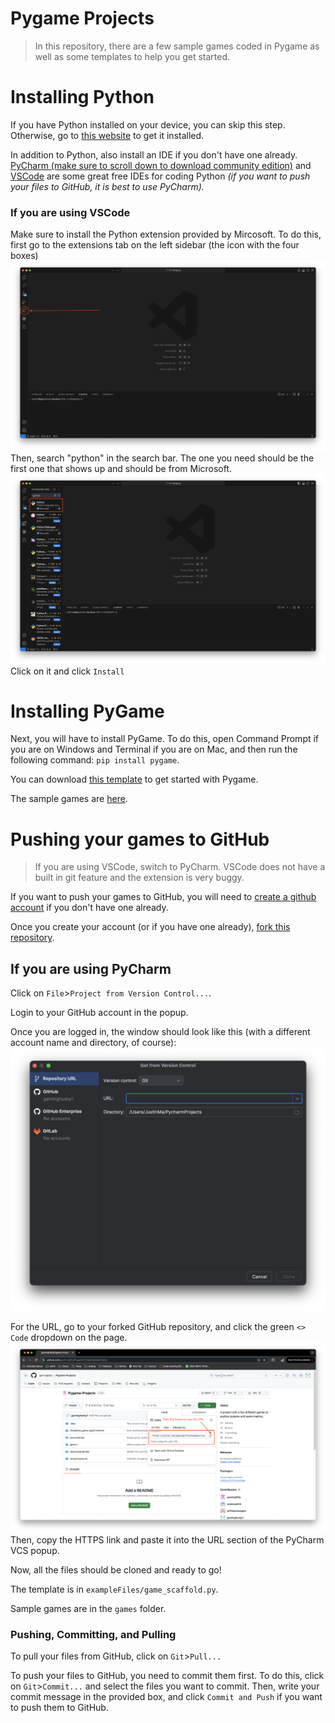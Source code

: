 # Pygame Projects
> In this repository, there are a few sample games coded in Pygame as well as some templates to help you get started.

# Installing Python
If you have Python installed on your device, you can skip this step. Otherwise, go to [this website](https://www.python.org/downloads/) to get it installed.

In addition to Python, also install an IDE if you don't have one already. [PyCharm (make sure to scroll down to download community edition)](https://jetbrains.com/pycharm/download/) and [VSCode](https://code.visualstudio.com/download) are some great free IDEs for coding Python *(if you want to push your files to GitHub, it is best to use PyCharm).*

### If you are using VSCode

Make sure to install the Python extension provided by Mircosoft. To do this, first go to the extensions tab on the left sidebar (the icon with the four boxes)
![](tutorial%20pictures/Extensions%20Tab.png)
Then, search "python" in the search bar. The one you need should be the first one that shows up and should be from Microsoft.
![](tutorial%20pictures/Extensions%20Tab%20Search%20Python.png)
Click on it and click ```Install```

# Installing PyGame
Next, you will have to install PyGame. To do this, open Command Prompt if you are on Windows and Terminal if you are on Mac, and then run the following command: ```pip install pygame```.

You can download [this template](https://github.com/gamingkitty/Pygame-Projects/blob/master/exampleFiles/game_scaffold.py) to get started with Pygame.

The sample games are [here](https://github.com/gamingkitty/Pygame-Projects/tree/master/games).

# Pushing your games to GitHub
> If you are using VSCode, switch to PyCharm. VSCode does not have a built in git feature and the extension is very buggy.

If you want to push your games to GitHub, you will need to [create a github account](https://github.com/signup?ref_cta=Sign+up&ref_loc=header+logged+out&ref_page=%2F&source=header-home) if you don't have one already.

Once you create your account (or if you have one already), [fork this repository](https://github.com/gamingkitty/Pygame-Projects/fork).
## If you are using PyCharm
Click on ```File```>```Project from Version Control...```.

Login to your GitHub account in the popup.

Once you are logged in, the window should look like this (with a different account name and directory, of course):\
![](/tutorial%20pictures/PyCharm%20VCS.png)

For the URL, go to your forked GitHub repository, and click the green ```<> Code``` dropdown on the page.
![](tutorial%20pictures/GitHub%20Clone%20URL.png)
Then, copy the HTTPS link and paste it into the URL section of the PyCharm VCS popup.

Now, all the files should be cloned and ready to go!

The template is in ```exampleFiles/game_scaffold.py```.

Sample games are in the ```games``` folder.

### Pushing, Committing, and Pulling
To pull your files from GitHub, click on ```Git```>```Pull...```

To push your files to GitHub, you need to commit them first. To do this, click on ```Git```>```Commit...``` and select the files you want to commit. Then, write your commit message in the provided box, and click ```Commit and Push``` if you want to push them to GitHub.
